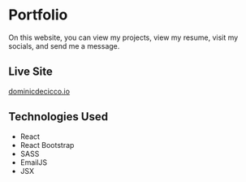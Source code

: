 # Portfolio
On this website, you can view my projects, view my resume, visit my socials, and send me a message.

## Live Site
[dominicdecicco.io](https://www.dominicdecicco.io)

## Technologies Used
- React
- React Bootstrap
- SASS
- EmailJS
- JSX
